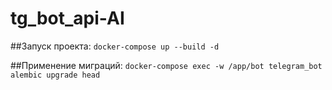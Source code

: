 # tg_bot_api-AI

##Запуск проекта:
```docker-compose up --build -d```

##Применение миграций:
```docker-compose exec -w /app/bot telegram_bot alembic upgrade head```
